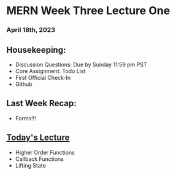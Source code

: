 # MERN Week Three Lecture One
### April 18th, 2023

## Housekeeping:
- Discussion Questions: Due by Sunday 11:59 pm PST
- Core Assignment: Todo List
- First Official Check-In
- Github

## Last Week Recap:
- Forms!!!

## <u> Today's Lecture </u>
- Higher Order Functions
- Callback Functions
- Lifting State
